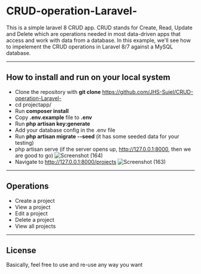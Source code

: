 # CRUD-operation-Laravel-

This is a simple laravel 8 CRUD app.
CRUD stands for Create, Read, Update and Delete which are operations needed in most data-driven apps that access and work with data from a database. 
In this example, we'll see how to impelement the CRUD operations in Laravel 8/7 against a MySQL database.


---



## How to install and run on your local system

- Clone the repository with __git clone__ https://github.com/JHS-Sujel/CRUD-operation-Laravel-
- cd projectapp/
- Run __composer install__
- Copy __.env.example__ file to __.env__
- Run __php artisan key:generate__
- Add your database config in the .env file
- Run __php artisan migrate --seed__ (it has some seeded data for your testing)
- php artisan serve (if the server opens up, http://127.0.0.1:8000,  then we are good to go)
![Screenshot (164)](https://user-images.githubusercontent.com/73945266/104888559-19a35380-5997-11eb-813b-a60512b9ccf5.png)
- Navigate to http://127.0.0.1:8000/projects
![Screenshot (163)](https://user-images.githubusercontent.com/73945266/104888312-c3ceab80-5996-11eb-9de7-4a81efe21dce.png)



---


## Operations
- Create a project
- View a project
- Edit a project
- Delete a project
- View all projects


---


## License

Basically, feel free to use and re-use any way you want


